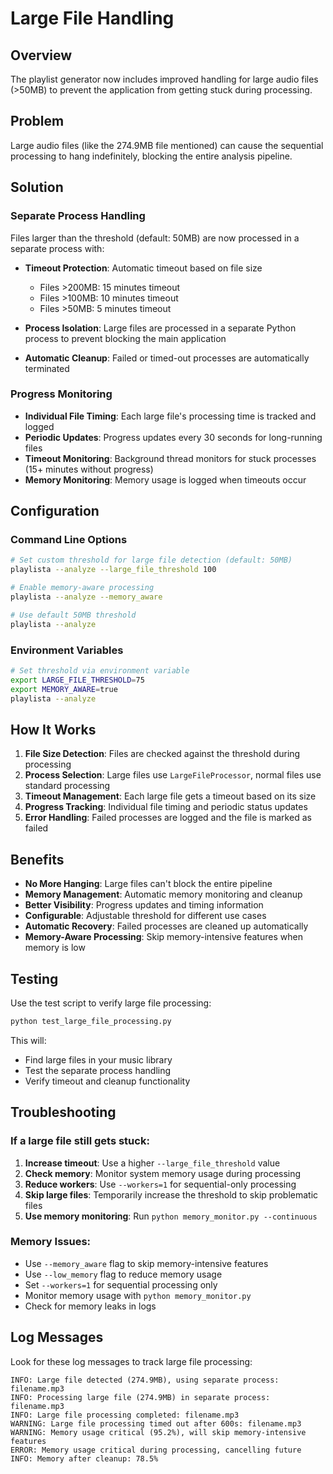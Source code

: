 # Large File Handling

## Overview

The playlist generator now includes improved handling for large audio files (>50MB) to prevent the application from getting stuck during processing.

## Problem

Large audio files (like the 274.9MB file mentioned) can cause the sequential processing to hang indefinitely, blocking the entire analysis pipeline.

## Solution

### Separate Process Handling

Files larger than the threshold (default: 50MB) are now processed in a separate process with:

- **Timeout Protection**: Automatic timeout based on file size
  - Files >200MB: 15 minutes timeout
  - Files >100MB: 10 minutes timeout  
  - Files >50MB: 5 minutes timeout

- **Process Isolation**: Large files are processed in a separate Python process to prevent blocking the main application

- **Automatic Cleanup**: Failed or timed-out processes are automatically terminated

### Progress Monitoring

- **Individual File Timing**: Each large file's processing time is tracked and logged
- **Periodic Updates**: Progress updates every 30 seconds for long-running files
- **Timeout Monitoring**: Background thread monitors for stuck processes (15+ minutes without progress)
- **Memory Monitoring**: Memory usage is logged when timeouts occur

## Configuration

### Command Line Options

```bash
# Set custom threshold for large file detection (default: 50MB)
playlista --analyze --large_file_threshold 100

# Enable memory-aware processing
playlista --analyze --memory_aware

# Use default 50MB threshold
playlista --analyze
```

### Environment Variables

```bash
# Set threshold via environment variable
export LARGE_FILE_THRESHOLD=75
export MEMORY_AWARE=true
playlista --analyze
```

## How It Works

1. **File Size Detection**: Files are checked against the threshold during processing
2. **Process Selection**: Large files use `LargeFileProcessor`, normal files use standard processing
3. **Timeout Management**: Each large file gets a timeout based on its size
4. **Progress Tracking**: Individual file timing and periodic status updates
5. **Error Handling**: Failed processes are logged and the file is marked as failed

## Benefits

- **No More Hanging**: Large files can't block the entire pipeline
- **Memory Management**: Automatic memory monitoring and cleanup
- **Better Visibility**: Progress updates and timing information
- **Configurable**: Adjustable threshold for different use cases
- **Automatic Recovery**: Failed processes are cleaned up automatically
- **Memory-Aware Processing**: Skip memory-intensive features when memory is low

## Testing

Use the test script to verify large file processing:

```bash
python test_large_file_processing.py
```

This will:
- Find large files in your music library
- Test the separate process handling
- Verify timeout and cleanup functionality

## Troubleshooting

### If a large file still gets stuck:

1. **Increase timeout**: Use a higher `--large_file_threshold` value
2. **Check memory**: Monitor system memory usage during processing
3. **Reduce workers**: Use `--workers=1` for sequential-only processing
4. **Skip large files**: Temporarily increase the threshold to skip problematic files
5. **Use memory monitoring**: Run `python memory_monitor.py --continuous`

### Memory Issues:

- Use `--memory_aware` flag to skip memory-intensive features
- Use `--low_memory` flag to reduce memory usage
- Set `--workers=1` for sequential processing only
- Monitor memory usage with `python memory_monitor.py`
- Check for memory leaks in logs

## Log Messages

Look for these log messages to track large file processing:

```
INFO: Large file detected (274.9MB), using separate process: filename.mp3
INFO: Processing large file (274.9MB) in separate process: filename.mp3
INFO: Large file processing completed: filename.mp3
WARNING: Large file processing timed out after 600s: filename.mp3
WARNING: Memory usage critical (95.2%), will skip memory-intensive features
ERROR: Memory usage critical during processing, cancelling future
INFO: Memory after cleanup: 78.5%
``` 